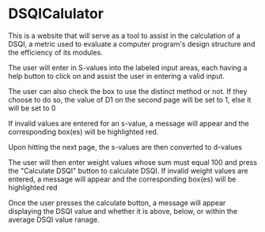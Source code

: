 # DSQICalulator

This is a website that will serve as a tool to assist in the calculation of a DSQI, a metric used to evaluate 
a computer program's design structure and the efficiency of its modules.

The user will enter in S-values into the labeled input areas, each having a help button to click on
and assist the user in entering a valid input.

The user can also check the box to use the distinct method or not. If they choose to do so,
the value of D1 on the second page will be set to 1, else it will be set to 0

If invalid values are entered for an s-value, a message will appear and the corresponding
box(es) will be highlighted red.

Upon hitting the next page, the s-values are then converted to d-values

The user will then enter weight values whose sum must equal 100 and press the "Calculate DSQI"
button to calculate DSQI. If invalid weight values are entered, a message will appear and
the corresponding box(es) will be highlighted red

Once the user presses the calculate button, a message will appear displaying the DSQI value
and whether it is above, below, or within the average DSQI value ranage.
